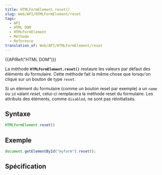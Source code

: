 ```yaml
---
title: HTMLFormElement.reset()
slug: Web/API/HTMLFormElement/reset
tags:
  - API
  - HTML DOM
  - HTMLFormElement
  - Méthode
  - Reference
translation_of: Web/API/HTMLFormElement/reset
---
```

{{APIRef("HTML DOM")}}

La méthode **`HTMLFormElement.reset()`** restaure les valeurs par défaut des éléments du formulaire. Cette méthode fait la même chose que lorsqu'on clique sur un bouton de type `reset`.

Si un élément du formulaire (comme un bouton reset par exemple) a un `name` ou `id` valant _reset_, celui-ci remplacera la méthode reset du formulaire. Les attributs des éléments, comme `disabled`, ne sont pas réinitialisés.

## Syntaxe

```js
HTMLFormElement.reset()
```

## Exemple

```js
document.getElementById("myform").reset();
```

## Spécification
